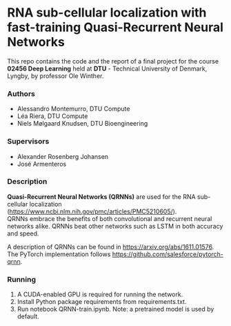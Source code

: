 # RNA sub-cellular localization with fast-training Quasi-Recurrent Neural Networks

This repo contains the code and the report of a final project for the course **02456 Deep Learning** held at **DTU** - Technical University of Denmark, Lyngby, by professor Ole Winther.  

### Authors
- Alessandro Montemurro, DTU Compute
- Léa Riera, DTU Compute
- Niels Mølgaard Knudsen, DTU Bioengineering  

### Supervisors
- Alexander Rosenberg Johansen
- José Armenteros
 
 
### Description
**Quasi-Recurrent Neural Networks (QRNNs)** are used for the RNA sub-cellular localization (https://www.ncbi.nlm.nih.gov/pmc/articles/PMC5210605/).  
QRNNs embrace the benefits of both convolutional and recurrent neural networks alike. QRNNs beat other networks such as LSTM in both accuracy and speed.  

A description of QRNNs can be found in https://arxiv.org/abs/1611.01576. The PyTorch implementation follows https://github.com/salesforce/pytorch-qrnn.

### Running
1. A CUDA-enabled GPU is required for running the network.
2. Install Python package requirements from requirements.txt. 
3. Run notebook QRNN-train.ipynb. Note: a pretrained model is used by default. 
